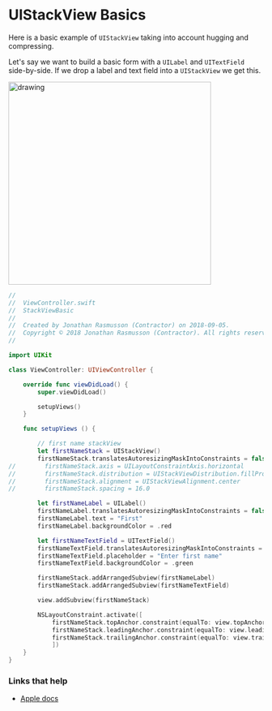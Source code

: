 # UIStackView Basics

Here is a basic example of `UIStackView` taking into account hugging and compressing.

Let's say we want to build a basic form with a `UILabel` and `UITextField` side-by-side. If we drop a label and text field into a `UIStackView` we get this.

<img src="https://github.com/jrasmusson/ios-starter-kit/blob/master/basics/UIStackView/Basics/images/no-hugging.png" alt="drawing" width="400"/>

```swift
//
//  ViewController.swift
//  StackViewBasic
//
//  Created by Jonathan Rasmusson (Contractor) on 2018-09-05.
//  Copyright © 2018 Jonathan Rasmusson (Contractor). All rights reserved.
//

import UIKit

class ViewController: UIViewController {

    override func viewDidLoad() {
        super.viewDidLoad()

        setupViews()
    }

    func setupViews () {

        // first name stackView
        let firstNameStack = UIStackView()
        firstNameStack.translatesAutoresizingMaskIntoConstraints = false
//        firstNameStack.axis = UILayoutConstraintAxis.horizontal
//        firstNameStack.distribution = UIStackViewDistribution.fillProportionally
//        firstNameStack.alignment = UIStackViewAlignment.center
//        firstNameStack.spacing = 16.0

        let firstNameLabel = UILabel()
        firstNameLabel.translatesAutoresizingMaskIntoConstraints = false
        firstNameLabel.text = "First"
        firstNameLabel.backgroundColor = .red

        let firstNameTextField = UITextField()
        firstNameTextField.translatesAutoresizingMaskIntoConstraints = false
        firstNameTextField.placeholder = "Enter first name"
        firstNameTextField.backgroundColor = .green

        firstNameStack.addArrangedSubview(firstNameLabel)
        firstNameStack.addArrangedSubview(firstNameTextField)

        view.addSubview(firstNameStack)

        NSLayoutConstraint.activate([
            firstNameStack.topAnchor.constraint(equalTo: view.topAnchor, constant: 20),
            firstNameStack.leadingAnchor.constraint(equalTo: view.leadingAnchor, constant: 20),
            firstNameStack.trailingAnchor.constraint(equalTo: view.trailingAnchor, constant: -20),
            ])
    }
}
```



### Links that help

* [Apple docs](https://developer.apple.com/documentation/uikit/uistackview)

